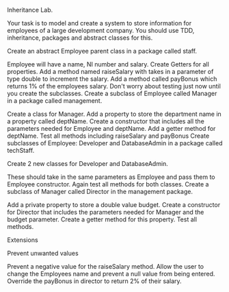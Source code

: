 Inheritance Lab.

Your task is to model and create a system to store information for employees of a large development company. You should use TDD, inheritance, packages and abstract classes for this.

Create an abstract Employee parent class in a package called staff.

Employee will have a name, NI number and salary.
Create Getters for all properties.
Add a method named raiseSalary with takes in a parameter of type double to increment the salary.
Add a method called payBonus which returns 1% of the employees salary.
Don't worry about testing just now until you create the subclasses.
Create a subclass of Employee called Manager in a package called management.

Create a class for Manager.
Add a property to store the department name in a property called deptName.
Create a constructor that includes all the parameters needed for Employee and deptName.
Add a getter method for deptName.
Test all methods including raiseSalary and payBonus
Create subclasses of Employee: Developer and DatabaseAdmin in a package called techStaff.

Create 2 new classes for Developer and DatabaseAdmin.

These should take in the same parameters as Employee and pass them to Employee constructor.
Again test all methods for both classes.
Create a subclass of Manager called Director in the management package.

Add a private property to store a double value budget.
Create a constructor for Director that includes the parameters needed for Manager and the budget parameter.
Create a getter method for this property.
Test all methods.


Extensions

Prevent unwanted values

Prevent a negative value for the raiseSalary method.
Allow the user to change the Employees name and prevent a null value from being entered.
Override the payBonus in director to return 2% of their salary.
